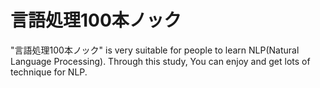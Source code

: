 # 言語処理100本ノック

"言語処理100本ノック" is very suitable for people to learn NLP(Natural Language Processing). Through this study, You can enjoy and get lots of technique for NLP.
